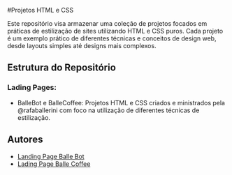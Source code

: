 #Projetos HTML e CSS

Este repositório visa armazenar uma coleção de projetos focados em práticas de estilização de sites utilizando HTML e CSS puros. Cada projeto é um exemplo prático de diferentes técnicas e conceitos de design web, desde layouts simples até designs mais complexos.

## Estrutura do Repositório

### Lading Pages: 
 - BalleBot e BalleCoffee: Projetos HTML e CSS criados e ministrados pela @rafaballerini com foco na utilização de diferentes técnicas de estilização. 

## Autores
 - [Landing Page Balle Bot](https://www.youtube.com/watch?v=llF6vD-RljE&t=1369s&pp=ygUUbGFkaW5nIHBhZ2UgYmFsZXJpbmk%3D)
 - [Lading Page Balle Coffee](https://www.youtube.com/watch?v=Lx_YsoMgP40&pp=ygUUbGFkaW5nIHBhZ2UgYmFsZXJpbmk%3D)
